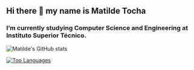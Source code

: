 ## Hi there 👋 my name is Matilde Tocha

### I’m currently studying Computer Science and Engineering at Instituto Superior Técnico.

![Matilde's GitHub stats](https://github-readme-stats.vercel.app/api?username=matildetocha&show_icons=true&include_all_commits=true&count_private=true&theme=radical)

[![Top Languages](https://github-readme-stats.vercel.app/api/top-langs/?username=matildetocha&layout=compact&theme=radical&langs_count=8)](https://github.com/anuraghazra/github-readme-stats)
